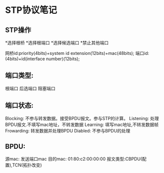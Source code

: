 STP协议笔记
==

STP操作
--
*选择根桥
*选择根端口
*选择候选端口
*禁止其他端口

网桥id:priority(4bits)+system id extension(12bits)+mac(48bits);
端口id:(4bits)+id(interface number)(12bits);


端口类型:
--
根端口
后选端口
阻塞端口

端口状态:
--
Blocking:
	不参与转发数据。接受BPDU报文。参与STP的计算。
Listening:
	处理BPDU报文.不填写mac地址，不转发数据
Learning:
	填写mac地址,不转发数据帧
Frowarding:
	转发数据并处理BPDU
Diabled:
	不参与BPDU的处理


BPDU:
--
源mac: 发送端口mac
目的mac: 01:80:c2:00:00:00
报文类型:CBPDU(配置),TCN(拓扑改变)

